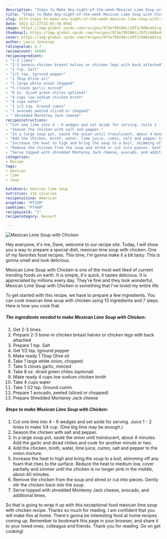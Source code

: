 ```yaml
---
description: "Steps to Make Any-night-of-the-week Mexican Lime Soup with Chicken"
title: "Steps to Make Any-night-of-the-week Mexican Lime Soup with Chicken"
slug: 4173-steps-to-make-any-night-of-the-week-mexican-lime-soup-with-chicken
date: 2021-12-27T15:05:59.044Z
image: https://img-global.cpcdn.com/recipes/973ef99196cc29f3/680x482cq70/mexican-lime-soup-with-chicken-recipe-main-photo.jpg
thumbnail: https://img-global.cpcdn.com/recipes/973ef99196cc29f3/680x482cq70/mexican-lime-soup-with-chicken-recipe-main-photo.jpg
cover: https://img-global.cpcdn.com/recipes/973ef99196cc29f3/680x482cq70/mexican-lime-soup-with-chicken-recipe-main-photo.jpg
author: Laura Jennings
ratingvalue: 4.7
reviewcount: 34089
recipeingredient:
- "2-3 limes"
- "2-3 bonein chicken breast halves or chicken legs with back attached"
- "1 tsp. Salt"
- "1/2 tsp. tground pepper"
- "1 Tbsp Olive oil"
- "1 large white onion chopped"
- "5 cloves garlic minced"
- "8 oz. diced green chiles optional"
- "4 cups low sodium chicken broth"
- "4 cups water"
- "1 1/2 tsp. Ground cumin"
- "1 avocado peeled sliced or chopped"
- " Shredded Monterey Jack cheese"
recipeinstructions:
- "Cut one lime into 4 - 6 wedges and set aside for serving. Juice 1 - 2 limes to make 1/4 cup. (One big lime may be enough.)"
- "Season the chicken with salt and pepper."
- "In a large soup pot, sauté the onion until translucent, about 4 minutes. Add the garlic and diced chilies and cook for another minute or two."
- "Add the chicken, broth, water, lime juice, cumin, salt and pepper to the onion mixture."
- "Increase the heat to high and bring the soup to a boil, skimming off any foam that rises to the surface. Reduce the heat to medium low, cover partially and simmer until the chicken is no longer pink in the middle, about 40 minutes."
- "Remove the chicken from the soup and shred or cut into pieces. Gently stir the chicken back into the soup."
- "Serve topped with shredded Monterey Jack cheese, avocado, and additional limes."
categories:
- Recipe
tags:
- mexican
- lime
- soup

katakunci: mexican lime soup 
nutrition: 114 calories
recipecuisine: American
preptime: "PT32M"
cooktime: "PT46M"
recipeyield: "1"
recipecategory: Dessert

---
```



![Mexican Lime Soup with Chicken](https://img-global.cpcdn.com/recipes/973ef99196cc29f3/680x482cq70/mexican-lime-soup-with-chicken-recipe-main-photo.jpg)

Hey everyone, it's me, Dave, welcome to our recipe site. Today, I will show you a way to prepare a special dish, mexican lime soup with chicken. One of my favorites food recipes. This time, I'm gonna make it a bit tasty. This is gonna smell and look delicious.



Mexican Lime Soup with Chicken is one of the most well liked of current trending foods on earth. It is simple, it's quick, it tastes delicious. It is appreciated by millions every day. They're fine and they look wonderful. Mexican Lime Soup with Chicken is something that I've loved my entire life.


To get started with this recipe, we have to prepare a few ingredients. You can cook mexican lime soup with chicken using 13 ingredients and 7 steps. Here is how you cook that.

<!--inarticleads1-->

##### The ingredients needed to make Mexican Lime Soup with Chicken:

1. Get 2-3 limes
1. Prepare 2-3 bone-in chicken breast halves or chicken legs with back attached
1. Prepare 1 tsp. Salt
1. Get 1/2 tsp. tground pepper
1. Make ready 1 Tbsp Olive oil
1. Take 1 large white onion, chopped
1. Take 5 cloves garlic, minced
1. Take 8 oz. diced green chiles (optional)
1. Make ready 4 cups low sodium chicken broth
1. Take 4 cups water
1. Take 1 1/2 tsp. Ground cumin
1. Prepare 1 avocado, peeled (sliced or chopped)
1. Prepare  Shredded Monterey Jack cheese




<!--inarticleads2-->

##### Steps to make Mexican Lime Soup with Chicken:

1. Cut one lime into 4 - 6 wedges and set aside for serving. Juice 1 - 2 limes to make 1/4 cup. (One big lime may be enough.)
1. Season the chicken with salt and pepper.
1. In a large soup pot, sauté the onion until translucent, about 4 minutes. Add the garlic and diced chilies and cook for another minute or two.
1. Add the chicken, broth, water, lime juice, cumin, salt and pepper to the onion mixture.
1. Increase the heat to high and bring the soup to a boil, skimming off any foam that rises to the surface. Reduce the heat to medium low, cover partially and simmer until the chicken is no longer pink in the middle, about 40 minutes.
1. Remove the chicken from the soup and shred or cut into pieces. Gently stir the chicken back into the soup.
1. Serve topped with shredded Monterey Jack cheese, avocado, and additional limes.




So that is going to wrap it up with this exceptional food mexican lime soup with chicken recipe. Thanks so much for reading. I am confident that you will make this at home. There's gonna be interesting food at home recipes coming up. Remember to bookmark this page in your browser, and share it to your loved ones, colleague and friends. Thank you for reading. Go on get cooking!
